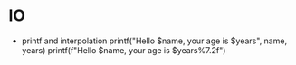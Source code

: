 
  # IO

  * printf and interpolation
    	printf("Hello $name, your age is $years", name, years)
    	printf(f"Hello $name, your age is $years%7.2f")

	

